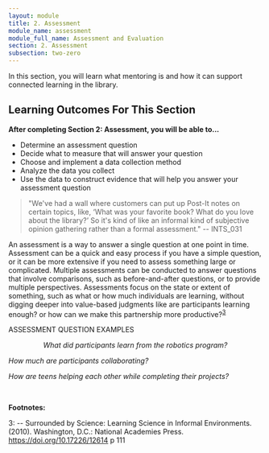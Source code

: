 ```yaml
---
layout: module
title: 2. Assessment
module_name: assessment
module_full_name: Assessment and Evaluation
section: 2. Assessment
subsection: two-zero
---
```


In this section, you will learn what mentoring is and how it can support connected learning in the library.

## Learning Outcomes For This Section

**After completing Section 2: Assessment, you will be able to...**
<ul class="fancy">
  <li>Determine an assessment question</li>
  <li>Decide what to measure that will answer your question</li>
  <li>Choose and implement a data collection method</li>
  <li>Analyze the data you collect </li>
  <li>Use the data to construct evidence that will help you answer your assessment question </li>
</ul>

>"We've had a wall where customers can put up Post-It notes on certain topics, like, ‘What was your favorite book? What do you love about the library?’ So it's kind of like an informal kind of subjective opinion gathering rather than a formal assessment." -- INTS_031 

 

An assessment is a way to answer a single question at one point in time. Assessment can be a quick and easy process if you have a simple question, or it can be more extensive if you need to assess something large or complicated. Multiple assessments can be conducted to answer questions that involve comparisons, such as before-and-after questions, or to provide multiple perspectives. Assessments focus on the state or extent of something, such as what or how much individuals are learning, without digging deeper into value-based judgments like are participants learning enough? or how can we make this partnership more productive?<sup>[3](#fn3)</sup> 

<div class="case_study_box">  

<p><span class="box-title">ASSESSMENT QUESTION EXAMPLES</span></p> 

<p style="text-align:center">
  <i>What did participants learn from the robotics program?</i><br>

  <i>How much are participants collaborating?</i>

  <i>How are teens helping each other while completing their projects?</i></p>  

</div> 
<br>

**Footnotes:**

<a name="fn3">3</a>:  -- Surrounded by Science: Learning Science in Informal Environments. (2010). Washington, D.C.: National Academies Press. https://doi.org/10.17226/12614 p 111
<br> 
